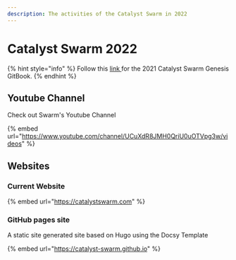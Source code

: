 ```yaml
---
description: The activities of the Catalyst Swarm in 2022
---
```


# Catalyst Swarm 2022

{% hint style="info" %}
Follow this [link ](https://catalyst-swarm.gitbook.io/catalyst-swarm-genesis/)for the 2021 Catalyst Swarm Genesis GitBook.
{% endhint %}

## Youtube Channel

Check out Swarm's Youtube Channel

{% embed url="https://www.youtube.com/channel/UCuXdR8JMH0QriU0uOTVpg3w/videos" %}

## Websites

### Current Website

{% embed url="https://catalystswarm.com" %}

### GitHub pages site

A static site generated site based on Hugo using the Docsy Template

{% embed url="https://catalyst-swarm.github.io" %}
